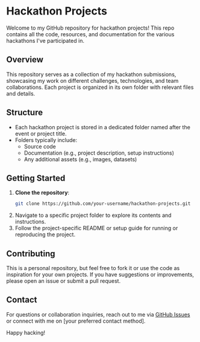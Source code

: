 # Hackathon Projects

Welcome to my GitHub repository for hackathon projects! This repo contains all the code, resources, and documentation for the various hackathons I've participated in.

## Overview

This repository serves as a collection of my hackathon submissions, showcasing my work on different challenges, technologies, and team collaborations. Each project is organized in its own folder with relevant files and details.

## Structure

- Each hackathon project is stored in a dedicated folder named after the event or project title.
- Folders typically include:
  - Source code
  - Documentation (e.g., project description, setup instructions)
  - Any additional assets (e.g., images, datasets)

## Getting Started

1. **Clone the repository**:
   ```bash
   git clone https://github.com/your-username/hackathon-projects.git
   ```
2. Navigate to a specific project folder to explore its contents and instructions.
3. Follow the project-specific README or setup guide for running or reproducing the project.

## Contributing

This is a personal repository, but feel free to fork it or use the code as inspiration for your own projects. If you have suggestions or improvements, please open an issue or submit a pull request.

## Contact

For questions or collaboration inquiries, reach out to me via [GitHub Issues](https://github.com/your-username/hackathon-projects/issues) or connect with me on [your preferred contact method].

Happy hacking!